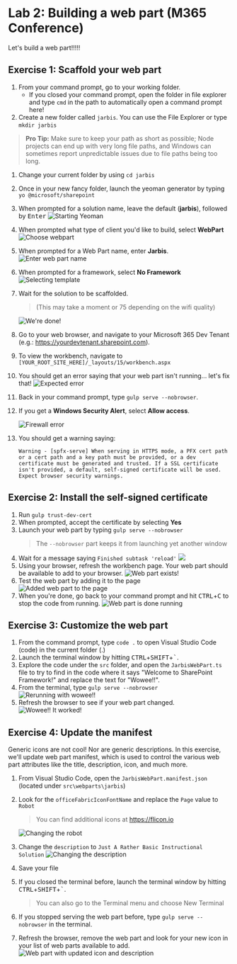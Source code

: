 # Lab 2: Building a web part (M365 Conference)

Let's build a web part!!!!!

## Exercise 1: Scaffold your web part

1. From your command prompt, go to your working folder.
    - If you closed your command prompt, open the folder in file explorer and type `cmd` in the path to automatically open a command prompt here!
1. Create a new folder called `jarbis`. You can use the File Explorer or type `mkdir jarbis`

  > **Pro Tip:** Make sure to keep your path as short as possible; Node projects can end up with very long file paths, and Windows can sometimes report unpredictable issues due to file paths being too long.
1. Change your current folder by using `cd jarbis`
1. Once in your new fancy folder, launch the yeoman generator by typing `yo @microsoft/sharepoint`
1. When prompted for a solution name, leave the default (**jarbis**), followed by <kbd>Enter</kbd>
   ![Starting Yeoman](assets/1-3.png)  
1. When prompted what type of client you'd like to build, select **WebPart**
   ![Choose webpart](assets/1-4.png)  
1. When prompted for a Web Part name, enter **Jarbis**.
   ![Enter web part name](assets/1-5.png)  
1. When prompted for a framework, select **No Framework**
   ![Selecting template](assets/1-6.png)  
1. Wait for the solution to be scaffolded.
   > (This may take a moment or 75 depending on the wifi quality)

   ![We're done!](assets/1-7.png)  
1. Go to your web browser, and navigate to your Microsoft 365 Dev Tenant (e.g.: https://yourdevtenant.sharepoint.com).
1. To view the workbench, navigate to `[YOUR_ROOT_SITE_HERE]/_layouts/15/workbench.aspx`
1. You should get an error saying that your web part isn't running... let's fix that!
   ![Expected error](assets/1-10.png)  
1. Back in your command prompt, type `gulp serve --nobrowser`.
1. If you get a **Windows Security Alert**, select **Allow access**.
   
   ![Firewall error](assets/1-12.png)  
2. You should get a warning saying:
    ```
    Warning - [spfx-serve] When serving in HTTPS mode, a PFX cert path or a cert path and a key path must be provided, or a dev certificate must be generated and trusted. If a SSL certificate isn't provided, a default, self-signed certificate will be used. Expect browser security warnings.
    ```

## Exercise 2: Install the self-signed certificate

1. Run `gulp trust-dev-cert`
1. When prompted, accept the certificate by selecting **Yes**
1. Launch your web part by typing `gulp serve --nobrowser`
   > The `--nobrowser` part keeps it from launching yet another window
1. Wait for a message saying `Finished subtask 'reload'`
   ![](assets/2-4.png)  
1. Using your browser, refresh the workbench page. Your web part should be available to add to your browser.
   ![Web part exists!](assets/2-5.png)  
1. Test the web part by adding it to the page
   ![Added web part to the page](assets/2-6.png)  
1. When you're done, go back to your command prompt and hit <kbd>CTRL</kbd>+<kbd>C</kbd> to stop the code from running.
   ![Web part is done running](assets/2-7.png)  

## Exercise 3: Customize the web part

1. From the command prompt, type `code .` to open Visual Studio Code (code) in the current folder (.)
1. Launch the terminal window by hitting <kbd>CTRL</kbd>+<kbd>SHIFT</kbd>+<kbd>`</kbd>.
1. Explore the code under the `src` folder, and open the `JarbisWebPart.ts` file to try to find in the code where it says "Welcome to SharePoint Framework!" and replace the text for "Wowee!!".
2. From the terminal, type `gulp serve --nobrowser`
   ![Rerunning with wowee!!](assets/3-4.png)  
3. Refresh the browser to see if your web part changed.
   ![Wowee!! It worked!](assets/3-5.png)  

## Exercise 4: Update the manifest

Generic icons are not cool! Nor are generic descriptions. In this exercise, we'll update web part manifest, which is used to control the various web part attributes like the title, description, icon, and much more.

1. From Visual Studio Code, open the `JarbisWebPart.manifest.json` (located under `src\webparts\jarbis`)
1. Look for the `officeFabricIconFontName` and replace the `Page` value to `Robot`
   > You can find additional icons at https://flicon.io

   ![Changing the robot](assets/4-1.png)  
1. Change the `description` to `Just A Rather Basic Instructional Solution`
   ![Changing the description](assets/4-3.png)  
1. Save your file
1. If you closed the terminal before, launch the terminal window by hitting <kbd>CTRL</kbd>+<kbd>SHIFT</kbd>+<kbd>`</kbd>.
   > You can also go to the Terminal menu and choose New Terminal
1. If you stopped serving the web part before, type `gulp serve --nobrowser` in the terminal.
1. Refresh the browser, remove the web part and look for your new icon in your list of web parts available to add.
   ![Web part with updated icon and description](assets/4-7.png)  